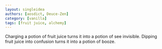 ```yaml
---
layout: singleidea
authors: [aosdict, Deuce-Zen]
category: [vanilla]
tags: [fruit juice, alchemy]
---
```

Charging a potion of fruit juice turns it into a potion of see invisible. Dipping fruit juice into confusion turns it into a potion of booze.
